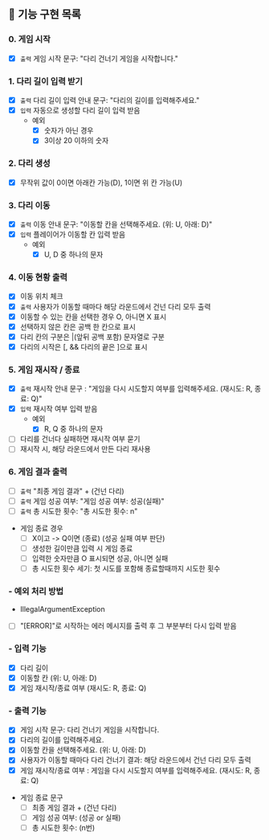 ## 🚀 기능 구현 목록

### 0. 게임 시작
- [X] `출력` 게임 시작 문구: "다리 건너기 게임을 시작합니다."
### 1. 다리 길이 입력 받기
- [X] `출력` 다리 길이 입력 안내 문구: "다리의 길이를 입력해주세요."
- [X] `입력` 자동으로 생성할 다리 길이 입력 받음
  - 예외
    - [X] 숫자가 아닌 경우
    - [X] 3이상 20 이하의 숫자
### 2. 다리 생성
- [X] 무작위 값이 0이면 아래칸 가능(D), 1이면 위 칸 가능(U)
### 3. 다리 이동
- [X] `출력` 이동 안내 문구: "이동할 칸을 선택해주세요. (위: U, 아래: D)"
- [X] `입력` 플레이어가 이동할 칸 입력 받음
  - 예외 
    - [X] U, D 중 하나의 문자
### 4. 이동 현황 출력
- [X] 이동 위치 체크
- [X] `출력` 사용자가 이동할 때마다 해당 라운드에서 건넌 다리 모두 출력
- [X] 이동할 수 있는 칸을 선택한 경우 O, 아니면 X 표시
- [X] 선택하지 않은 칸은 공백 한 칸으로 표시
- [X] 다리 칸의 구분은 |(앞뒤 공백 포함) 문자열로 구분
- [X] 다리의 시작은 [, && 다리의 끝은 ]으로 표시
### 5. 게임 재시작 / 종료
- [X] `출력` 재시작 안내 문구 : "게임을 다시 시도할지 여부를 입력해주세요. (재시도: R, 종료: Q)"
- [X] `입력` 재시작 여부 입력 받음
  - 예외
    - [X] R, Q 중 하나의 문자
- [ ] 다리를 건너다 실패하면 재시작 여부 묻기
- [ ] 재시작 시, 해당 라운드에서 만든 다리 재사용
### 6. 게임 결과 출력
- [ ] `출력` "최종 게임 결과" + (건넌 다리)
- [ ] `출력` 게임 성공 여부: "게임 성공 여부: 성공(실패)"
- [ ] `출력` 총 시도한 횟수: "총 시도한 횟수: n"
- 게임 종료 경우
    - [ ] X이고 -> Q이면 (종료) (성공 실패 여부 판단)
    - [ ] 생성한 길이만큼 입력 시 게임 종료
    - [ ] 입력한 숫자만큼 O 표시되면 성공, 아니면 실패
    - [ ] 총 시도한 횟수 세기: 첫 시도를 포함해 종료할때까지 시도한 횟수

### - 예외 처리 방법 
- IllegalArgumentException
- [ ] "[ERROR]"로 시작하는 에러 메시지를 출력 후 그 부분부터 다시 입력 받음

### - 입력 기능
- [X] 다리 길이
- [X] 이동할 칸 (위: U, 아래: D)
- [X] 게임 재시작/종료 여부 (재시도: R, 종료: Q)

### - 출력 기능
- [X] 게임 시작 문구: 다리 건너기 게임을 시작합니다.
- [X] 다리의 길이를 입력해주세요.
- [X] 이동할 칸을 선택해주세요. (위: U, 아래: D)
- [X] 사용자가 이동할 때마다 다리 건너기 결과: 해당 라운드에서 건넌 다리 모두 출력
- [X] 게임 재시작/종료 여부 : 게임을 다시 시도할지 여부를 입력해주세요. (재시도: R, 종료: Q)
- 게임 종료 문구
    - [ ] 최종 게임 결과 + (건넌 다리)
    - [ ] 게임 성공 여부: (성공 or 실패)
    - [ ] 총 시도한 횟수: (n번)